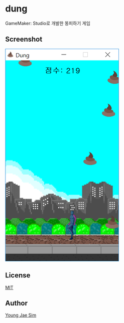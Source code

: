 # dung
GameMaker: Studio로 개발한 똥피하기 게임

## Screenshot
![Screenshot](dung.png)

## License
[MIT](LICENSE)

## Author
[Young Jae Sim](https://github.com/Hanul)